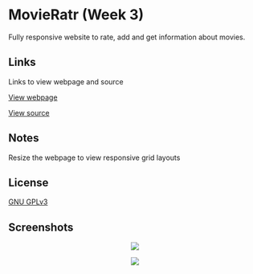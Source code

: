 # MovieRatr (Week 3)

Fully responsive website to rate, add and get information about movies.

## Links

Links to view webpage and source

[View webpage](https://movieratr-week-3.glitch.me)

[View source](https://glitch.com/edit/#!/movieratr-week-3)


## Notes

Resize the webpage to view responsive grid layouts

## License
[GNU GPLv3 ](https://choosealicense.com/licenses/gpl-3.0/)

## Screenshots
<p align="center">
  <img src="https://i.ibb.co/tqvYZjb/firefox-Hr-Lrq1e8-Oi.png">
</p>

<p align="center">
  <img src="https://i.ibb.co/tqvYZjb/firefox-Hr-Lrq1e8-Oi.png">
</p>
